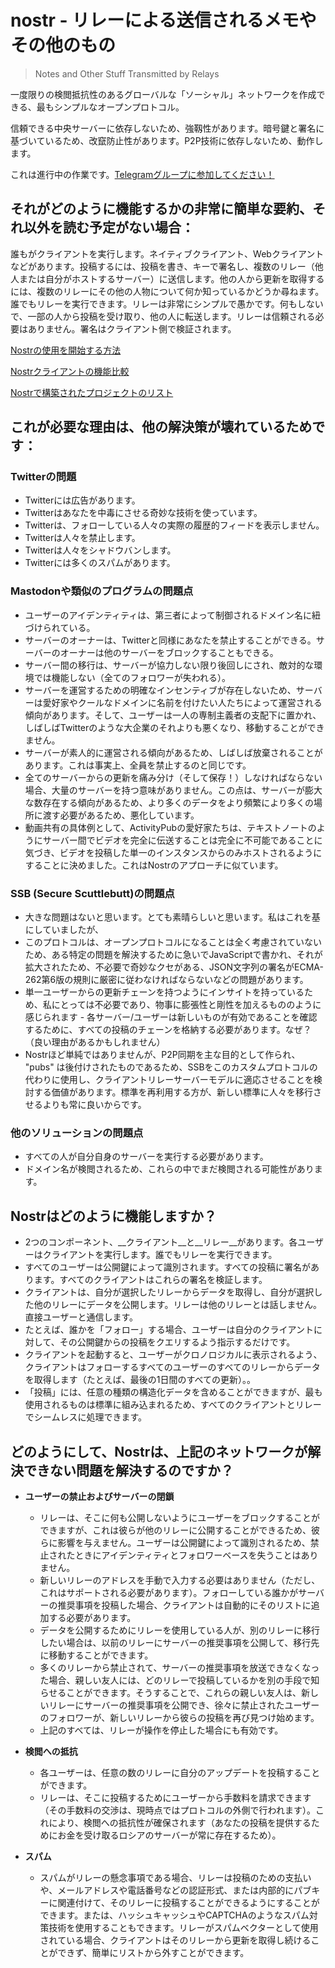 # nostr - リレーによる送信されるメモやその他のもの
> Notes and Other Stuff Transmitted by Relays

一度限りの検閲抵抗性のあるグローバルな「ソーシャル」ネットワークを作成できる、最もシンプルなオープンプロトコル。

信頼できる中央サーバーに依存しないため、強靱性があります。暗号鍵と署名に基づいているため、改竄防止性があります。P2P技術に依存しないため、動作します。

これは進行中の作業です。[Telegramグループに参加してください！](https://t.me/nostr_protocol)

## それがどのように機能するかの非常に簡単な要約、それ以外を読む予定がない場合：

誰もがクライアントを実行します。ネイティブクライアント、Webクライアントなどがあります。投稿するには、投稿を書き、キーで署名し、複数のリレー（他人または自分がホストするサーバー）に送信します。他の人から更新を取得するには、複数のリレーにその他の人物について何か知っているかどうか尋ねます。誰でもリレーを実行できます。リレーは非常にシンプルで愚かです。何もしないで、一部の人から投稿を受け取り、他の人に転送します。リレーは信頼される必要はありません。署名はクライアント側で検証されます。

[Nostrの使用を開始する方法](https://github.com/vishalxl/nostr_console/discussions/31)

[Nostrクライアントの機能比較](https://github.com/vishalxl/Nostr-Clients-Features-List/blob/main/Readme.md)

[Nostrで構築されたプロジェクトのリスト](https://github.com/aljazceru/awesome-nostr)

## これが必要な理由は、他の解決策が壊れているためです：

### Twitterの問題

- Twitterには広告があります。
- Twitterはあなたを中毒にさせる奇妙な技術を使っています。
- Twitterは、フォローしている人々の実際の履歴的フィードを表示しません。
- Twitterは人々を禁止します。
- Twitterは人々をシャドウバンします。
- Twitterには多くのスパムがあります。

### Mastodonや類似のプログラムの問題点

- ユーザーのアイデンティティは、第三者によって制御されるドメイン名に紐づけられている。
- サーバーのオーナーは、Twitterと同様にあなたを禁止することができる。サーバーのオーナーは他のサーバーをブロックすることもできる。
- サーバー間の移行は、サーバーが協力しない限り後回しにされ、敵対的な環境では機能しない（全てのフォロワーが失われる）。
- サーバーを運営するための明確なインセンティブが存在しないため、サーバーは愛好家やクールなドメインに名前を付けたい人たちによって運営される傾向があります。そして、ユーザーは一人の専制主義者の支配下に置かれ、しばしばTwitterのような大企業のそれよりも悪くなり、移動することができません。
- サーバーが素人的に運営される傾向があるため、しばしば放棄されることがあります。これは事実上、全員を禁止するのと同じです。
- 全てのサーバーからの更新を痛み分け（そして保存！）しなければならない場合、大量のサーバーを持つ意味がありません。この点は、サーバーが膨大な数存在する傾向があるため、より多くのデータをより頻繁により多くの場所に渡す必要があるため、悪化しています。
- 動画共有の具体例として、ActivityPubの愛好家たちは、テキストノートのようにサーバー間でビデオを完全に伝送することは完全に不可能であることに気づき、ビデオを投稿した単一のインスタンスからのみホストされるようにすることに決めました。これはNostrのアプローチに似ています。

### SSB (Secure Scuttlebutt)の問題点

- 大きな問題はないと思います。とても素晴らしいと思います。私はこれを基にしていましたが、
- このプロトコルは、オープンプロトコルになることは全く考慮されていないため、ある特定の問題を解決するために急いでJavaScriptで書かれ、それが拡大されたため、不必要で奇妙なクセがある、JSON文字列の署名がECMA-262第6版の規則に厳密に従わなければならないなどの問題があります。
- 単一ユーザーからの更新チェーンを持つようにインサイトを持っているため、私にとっては不必要であり、物事に膨張性と剛性を加えるもののように感じられます - 各サーバー/ユーザーは新しいものが有効であることを確認するために、すべての投稿のチェーンを格納する必要があります。なぜ？（良い理由があるかもしれません）
- Nostrほど単純ではありませんが、P2P同期を主な目的として作られ、 "pubs" は後付けされたものであるため、SSBをこのカスタムプロトコルの代わりに使用し、クライアントリレーサーバーモデルに適応させることを検討する価値があります。標準を再利用する方が、新しい標準に人々を移行させるよりも常に良いからです。

### 他のソリューションの問題点

- すべての人が自分自身のサーバーを実行する必要があります。
- ドメイン名が検閲されるため、これらの中でまだ検閲される可能性があります。

## Nostrはどのように機能しますか？

- 2つのコンポーネント、__クライアント__と__リレー__があります。各ユーザーはクライアントを実行します。誰でもリレーを実行できます。
- すべてのユーザーは公開鍵によって識別されます。すべての投稿に署名があります。すべてのクライアントはこれらの署名を検証します。
- クライアントは、自分が選択したリレーからデータを取得し、自分が選択した他のリレーにデータを公開します。リレーは他のリレーとは話しません。直接ユーザーと通信します。
- たとえば、誰かを「フォロー」する場合、ユーザーは自分のクライアントに対して、その公開鍵からの投稿をクエリするよう指示するだけです。
- クライアントを起動すると、ユーザーがクロノロジカルに表示されるよう、クライアントはフォローするすべてのユーザーのすべてのリレーからデータを取得します（たとえば、最後の1日間のすべての更新）。。
- 「投稿」には、任意の種類の構造化データを含めることができますが、最も使用されるものは標準に組み込まれるため、すべてのクライアントとリレーでシームレスに処理できます。

## どのようにして、Nostrは、上記のネットワークが解決できない問題を解決するのですか？

- **ユーザーの禁止およびサーバーの閉鎖**
  - リレーは、そこに何も公開しないようにユーザーをブロックすることができますが、これは彼らが他のリレーに公開することができるため、彼らに影響を与えません。ユーザーは公開鍵によって識別されるため、禁止されたときにアイデンティティとフォロワーベースを失うことはありません。
  - 新しいリレーのアドレスを手動で入力する必要はありません（ただし、これはサポートされる必要があります）。フォローしている誰かがサーバーの推奨事項を投稿した場合、クライアントは自動的にそのリストに追加する必要があります。
  - データを公開するためにリレーを使用している人が、別のリレーに移行したい場合は、以前のリレーにサーバーの推奨事項を公開して、移行先に移動することができます。
  - 多くのリレーから禁止されて、サーバーの推奨事項を放送できなくなった場合、親しい友人には、どのリレーで投稿しているかを別の手段で知らせることができます。そうすることで、これらの親しい友人は、新しいリレーにサーバーの推奨事項を公開でき、徐々に禁止されたユーザーのフォロワーが、新しいリレーから彼らの投稿を再び見つけ始めます。
  - 上記のすべては、リレーが操作を停止した場合にも有効です。

- **検閲への抵抗**
  - 各ユーザーは、任意の数のリレーに自分のアップデートを投稿することができます。
  - リレーは、そこに投稿するためにユーザーから手数料を請求できます（その手数料の交渉は、現時点ではプロトコルの外側で行われます）。これにより、検閲への抵抗性が確保されます（あなたの投稿を提供するためにお金を受け取るロシアのサーバーが常に存在するため）。

- **スパム**
  - スパムがリレーの懸念事項である場合、リレーは投稿のための支払いや、メールアドレスや電話番号などの認証形式、または内部的にパブキーに関連付けて、そのリレーに投稿することができるようにすることができます。または、ハッシュキャッシュやCAPTCHAのようなスパム対策技術を使用することもできます。リレーがスパムベクターとして使用されている場合、クライアントはそのリレーから更新を取得し続けることができず、簡単にリストから外すことができます。

